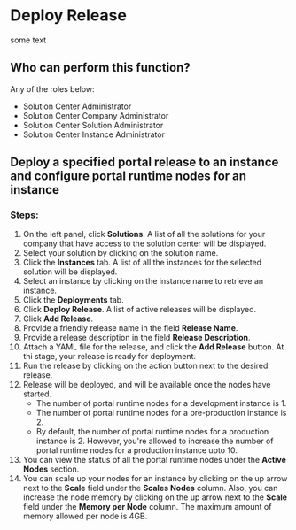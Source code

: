 # Deploy Release
some text

## Who can perform this function?
Any of the roles below:
* Solution Center Administrator
* Solution Center Company Administrator
* Solution Center Solution Administrator
* Solution Center Instance Administrator

## Deploy a specified portal release to an instance and configure portal runtime nodes for an instance
### Steps:
1. On the left panel, click **Solutions**. A list of all the solutions for your company that have access to the solution center will be displayed.
2. Select your solution by clicking on the solution name.
3. Click the **Instances** tab. A list of all the instances for the selected solution will be displayed.
4. Select an instance by clicking on the instance name to retrieve an instance.
5. Click the **Deployments** tab.
6. Click **Deploy Release**. A list of active releases will be displayed.
7. Click **Add Release**.
8. Provide a friendly release name in the field **Release Name**.
9. Provide a release description in the field **Release Description**.
10. Attach a YAML file for the release, and click the **Add Release** button. At thi stage, your release is ready for deployment.
11. Run the release by clicking on the action button next to the desired release.
12. Release will be deployed, and will be available once the nodes have started.
    * The number of portal runtime nodes for a development instance is 1.
    * The number of portal runtime nodes for a pre-production instance is 2.
    * By default, the number of portal runtime nodes for a production instance is 2. However, you're allowed to increase the number of portal runtime nodes for a production instance upto 10.
12. You can view the status of all the portal runtime nodes under the **Active Nodes** section.
13. You can scale up your nodes for an instance by clicking on the up arrow next to the **Scale** field under the **Scales Nodes** column. Also, you can increase the node memory by clicking on the up arrow next to the **Scale** field under the **Memory per Node** column. The maximum amount of memory allowed per node is 4GB.
